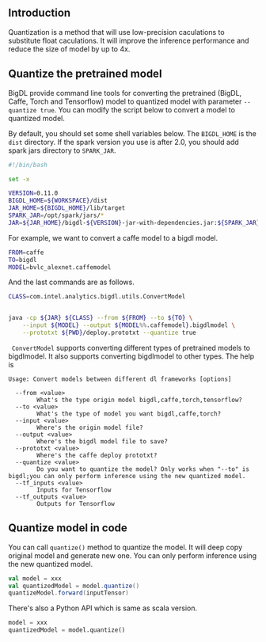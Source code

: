 ## Introduction

Quantization is a method that will use low-precision caculations to substitute float caculations. It will improve the inference performance and reduce the size of model by up to 4x.

## Quantize the pretrained model

BigDL provide command line tools for converting the pretrained
(BigDL, Caffe, Torch and Tensorflow) model to quantized model with
parameter `--quantize true`. You can modify the script below to convert a model to
quantized model.

By default, you should set some shell variables below. The `BIGDL_HOME` is the 
`dist` directory. If the spark version you use is after 2.0, you should add
spark jars directory to `SPARK_JAR`.

```bash
#!/bin/bash

set -x

VERSION=0.11.0
BIGDL_HOME=${WORKSPACE}/dist
JAR_HOME=${BIGDL_HOME}/lib/target
SPARK_JAR=/opt/spark/jars/*
JAR=${JAR_HOME}/bigdl-${VERSION}-jar-with-dependencies.jar:${SPARK_JAR}
```

For example, we want to convert a caffe model to a bigdl model.

```bash
FROM=caffe
TO=bigdl
MODEL=bvlc_alexnet.caffemodel
```

And the last commands are as follows.

```bash
CLASS=com.intel.analytics.bigdl.utils.ConvertModel


java -cp ${JAR} ${CLASS} --from ${FROM} --to ${TO} \
    --input ${MODEL} --output ${MODEL%%.caffemodel}.bigdlmodel \
    --prototxt ${PWD}/deploy.prototxt --quantize true
```

` ConvertModel` supports converting different types of pretrained models to bigdlmodel.
It also supports converting bigdlmodel to other types. The help is

```
Usage: Convert models between different dl frameworks [options]

  --from <value>
        What's the type origin model bigdl,caffe,torch,tensorflow?
  --to <value>
        What's the type of model you want bigdl,caffe,torch?
  --input <value>
        Where's the origin model file?
  --output <value>
        Where's the bigdl model file to save?
  --prototxt <value>
        Where's the caffe deploy prototxt?
  --quantize <value>
        Do you want to quantize the model? Only works when "--to" is bigdl;you can only perform inference using the new quantized model.
  --tf_inputs <value>
        Inputs for Tensorflow
  --tf_outputs <value>
        Outputs for Tensorflow

```

## Quantize model in code

You can call `quantize()` method to quantize the model. It will deep copy original model and generate new one. You can only perform inference using the new quantized model.

```scala
val model = xxx
val quantizedModel = model.quantize()
quantizeModel.forward(inputTensor)
```

There's also a Python API which is same as scala version.

```python
model = xxx
quantizedModel = model.quantize()
```

